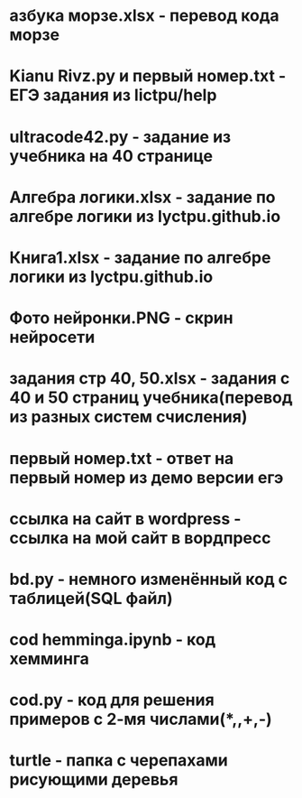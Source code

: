 # азбука морзе.xlsx - перевод кода морзе
# Kianu Rivz.py и  первый номер.txt - ЕГЭ задания из lictpu/help
# ultracode42.py - задание из учебника на 40 странице
# Алгебра логики.xlsx - задание по алгебре логики из lyctpu.github.io
# Книга1.xlsx - задание по алгебре логики из lyctpu.github.io
# Фото нейронки.PNG - скрин нейросети
# задания стр 40, 50.xlsx - задания с 40 и 50 страниц учебника(перевод из разных систем счисления)
# первый номер.txt - ответ на первый номер из демо версии егэ
# ссылка на сайт в wordpress - ссылка на мой сайт в вордпресс
# bd.py - немного изменённый код с таблицей(SQL файл)
# cod hemminga.ipynb - код хемминга
# cod.py - код для решения примеров с 2-мя числами(*,\,+,-)
# turtle - папка с черепахами рисующими деревья
